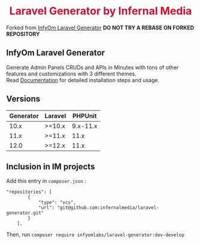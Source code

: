 <h1 align="center" style="color: #cd0e2e;">Laravel Generator by Infernal Media</h1>

Forked from [InfyOm Laravel Generator](https://github.com/InfyOmLabs/laravel-generator)
**DO NOT TRY A REBASE ON FORKED REPOSITORY**

## InfyOm Laravel Generator

Generate Admin Panels CRUDs and APIs in Minutes with tons of other features and customizations with 3 different themes.  
Read [Documentation](https://www.infyom.com/open-source) for detailed installation steps and usage.

## Versions

| Generator | Laravel | PHPUnit  |
| --------- | ------- | -------- |
| 10.x      | >=10.x  | 9.x-11.x |
| 11.x      | >=11.x  | 11.x     |
| 12.0      | >=12.x  | 11.x     |

## Inclusion in IM projects

Add this entry in `composer.json` :

```
"repositories": [
        {
            "type": "vcs",
            "url": "git@github.com:infernalmedia/laravel-generator.git"
        }
    ],
```

Then, run `composer require infyomlabs/laravel-generator:dev-develop`
